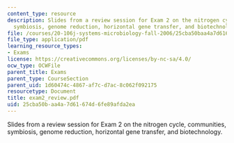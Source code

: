 ```yaml
---
content_type: resource
description: Slides from a review session for Exam 2 on the nitrogen cycle, communities,
  symbiosis, genome reduction, horizontal gene transfer, and biotechnology.
file: /courses/20-106j-systems-microbiology-fall-2006/25cba50baa4a7d61674d6fe89afda2ea_exam2_review.pdf
file_type: application/pdf
learning_resource_types:
- Exams
license: https://creativecommons.org/licenses/by-nc-sa/4.0/
ocw_type: OCWFile
parent_title: Exams
parent_type: CourseSection
parent_uid: 1d60474c-4867-af7c-d7ac-8c062f092175
resourcetype: Document
title: exam2_review.pdf
uid: 25cba50b-aa4a-7d61-674d-6fe89afda2ea
---
```

Slides from a review session for Exam 2 on the nitrogen cycle, communities, symbiosis, genome reduction, horizontal gene transfer, and biotechnology.